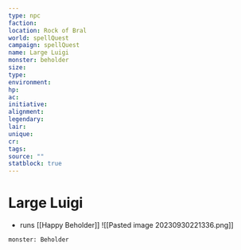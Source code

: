 ```yaml
---
type: npc
faction: 
location: Rock of Bral
world: spellQuest
campaign: spellQuest
name: Large Luigi
monster: beholder
size: 
type: 
environment: 
hp: 
ac: 
initiative: 
alignment: 
legendary: 
lair: 
unique: 
cr: 
tags: 
source: ""
statblock: true
---
```

# Large Luigi
- runs [[Happy Beholder]]
![[Pasted image 20230930221336.png]]

```statblock
monster: Beholder
```